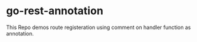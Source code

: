 # go-rest-annotation
This Repo demos route registeration using comment on handler function as annotation.
